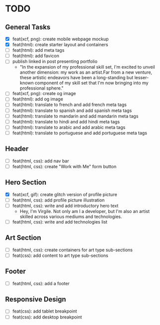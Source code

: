 # TODO

## General Tasks
  - [X] feat(xcf, png): create mobile webpage mockup
  - [X] feat(html): create starter layout and containers
  - [ ] feat(html): add meta tags
  - [ ] feat(html): add favicon
  - [ ] publish linked in post presenting portfolio
    - "In the expansion of my professional skill set, I'm excited to unveil another dimension: my work as an artist.Far from a new venture, these artistic endeavors have been a long-standing but lesser-known component of my skill set that I'm now bringing into my professional sphere."
  - [ ] feat(xcf, png): create og image
  - [ ] feat(html): add og image
  - [ ] feat(html): translate to french and add french meta tags
  - [ ] feat(html): translate to spanish and add spanish meta tags
  - [ ] feat(html): translate to mandarin and add mandarin meta tags
  - [ ] feat(html): translate to hindi and add hindi meta tags
  - [ ] feat(html): translate to arabic and add arabic meta tags
  - [ ] feat(html): translate to portuguese and add portuguese meta tags

## Header
- [ ] feat(html, css): add nav bar
- [ ] feat(html, css): create "Work with Me" form button

## Hero Section
- [X] feat(xcf, gif): create glitch version of profile picture
- [ ] feat(html, css): add profile picture illustration
- [ ] feat(html, css): write and add introductory hero text
  - Hey, I'm Virgile. Not only am I a developer, but I'm also an artist skilled across various mediums and technologies.
- [ ] feat(html, css): write and add technologies list

## Art Section
  - [ ] feat(html, css): create containers for art type sub-sections
  - [ ] feat(css): add content to art type sub-sections

## Footer
- [ ] feat(html, css): add a footer

## Responsive Design

- [ ] feat(css): add tablet breakpoint
- [ ] feat(css): add desktop breakpoint